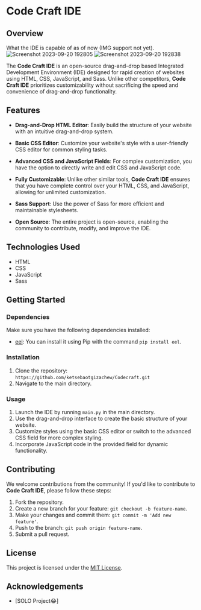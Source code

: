 # Code Craft IDE

## Overview
What the IDE is capable of as of now (IMG support not yet).
![Screenshot 2023-09-20 192805](https://github.com/ketsebaotgizachew/Codecraft/assets/112580228/3b69bcaa-468a-4f3c-ba5b-ff0a90f08713)
![Screenshot 2023-09-20 192838](https://github.com/ketsebaotgizachew/Codecraft/assets/112580228/39b9263e-1865-4056-b00d-ad2cf83ad13e)

The **Code Craft IDE** is an open-source drag-and-drop based Integrated Development Environment (IDE) designed for rapid creation of websites using HTML, CSS, JavaScript, and Sass. Unlike other competitors, **Code Craft IDE** prioritizes customizability without sacrificing the speed and convenience of drag-and-drop functionality.

## Features

- **Drag-and-Drop HTML Editor**: Easily build the structure of your website with an intuitive drag-and-drop system.

- **Basic CSS Editor**: Customize your website's style with a user-friendly CSS editor for common styling tasks.

- **Advanced CSS and JavaScript Fields**: For complex customization, you have the option to directly write and edit CSS and JavaScript code.

- **Fully Customizable**: Unlike other similar tools, **Code Craft IDE** ensures that you have complete control over your HTML, CSS, and JavaScript, allowing for unlimited customization.

- **Sass Support**: Use the power of Sass for more efficient and maintainable stylesheets.

- **Open Source**: The entire project is open-source, enabling the community to contribute, modify, and improve the IDE.

## Technologies Used

- HTML
- CSS
- JavaScript
- Sass

## Getting Started

### Dependencies

Make sure you have the following dependencies installed:

- [eel](https://pypi.org/project/Eel/): You can install it using Pip with the command `pip install eel`.

### Installation

1. Clone the repository: `https://github.com/ketsebaotgizachew/Codecraft.git`
2. Navigate to the main directory.

### Usage

1. Launch the IDE by running `main.py` in the main directory.
2. Use the drag-and-drop interface to create the basic structure of your website.
3. Customize styles using the basic CSS editor or switch to the advanced CSS field for more complex styling.
4. Incorporate JavaScript code in the provided field for dynamic functionality.

## Contributing

We welcome contributions from the community! If you'd like to contribute to **Code Craft IDE**, please follow these steps:

1. Fork the repository.
2. Create a new branch for your feature: `git checkout -b feature-name`.
3. Make your changes and commit them: `git commit -m 'Add new feature'`.
4. Push to the branch: `git push origin feature-name`.
5. Submit a pull request.

## License

This project is licensed under the [MIT License](LICENSE.md).

## Acknowledgements

- [SOLO Project😂]
